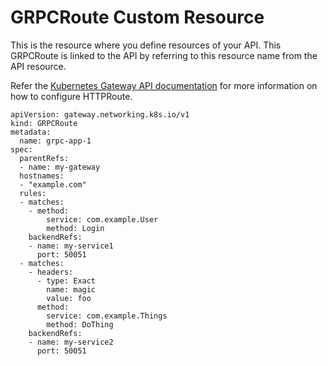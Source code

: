 # GRPCRoute Custom Resource

This is the resource where you define resources of your API. This GRPCRoute is linked to the API by referring to this resource name from the API resource.

Refer the [Kubernetes Gateway API documentation](https://gateway-api.sigs.k8s.io/reference/spec/#gateway.networking.k8s.io%2fv1.GRPCRoute) for more information on how to configure HTTPRoute.
```
apiVersion: gateway.networking.k8s.io/v1
kind: GRPCRoute
metadata:
  name: grpc-app-1
spec:
  parentRefs:
  - name: my-gateway
  hostnames:
  - "example.com"
  rules:
  - matches:
    - method:
        service: com.example.User
        method: Login
    backendRefs:
    - name: my-service1
      port: 50051
  - matches:
    - headers:
      - type: Exact
        name: magic
        value: foo
      method:
        service: com.example.Things
        method: DoThing
    backendRefs:
    - name: my-service2
      port: 50051
```